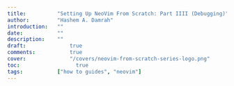 ```yaml
---
title:          "Setting Up NeoVim From Scratch: Part IIII (Debugging)"
author:       	"Hashem A. Damrah"
introduction: 	""
date:         	""
description:  	""
draft: 		 	    true
comments:		    true
cover:			    "/covers/neovim-from-scratch-series-logo.png"
toc:			      true
tags:         	["how to guides", "neovim"]
---
```


